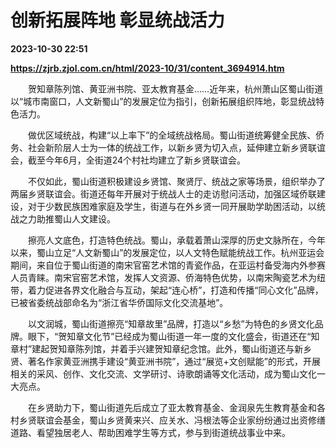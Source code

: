 # 创新拓展阵地 彰显统战活力

**2023-10-30 22:51**

**https://zjrb.zjol.com.cn/html/2023-10/31/content_3694914.htm**

　　贺知章陈列馆、黄亚洲书院、亚太教育基金……近年来，杭州萧山区蜀山街道以“城市南窗口，人文新蜀山”的发展定位为指引，创新拓展组织阵地，彰显统战特色活力。

　　做优区域统战，构建“以上率下”的全域统战格局。蜀山街道统筹健全民族、侨务、社会新阶层人士为一体的统战工作，以新乡贤为切入点，延伸建立新乡贤联谊会，截至今年6月，全街道24个村社均建立了新乡贤联谊会。

　　不仅如此，蜀山街道积极建设乡贤馆、聚贤厅、统战之家等场景，组织举办了两届乡贤联谊会。街道还每年开展对于统战人士的走访慰问活动，加强区域侨联建设，对于少数民族困难家庭及学生，街道与在外乡贤一同开展助学助困活动，以统战之力助推蜀山人文建设。

　　擦亮人文底色，打造特色统战。蜀山，承载着萧山深厚的历史文脉所在，今年以来，蜀山立足“人文新蜀山”的发展定位，以人文特色赋能统战工作。杭州亚运会期间，来自位于蜀山街道的南宋官窑艺术馆的青瓷作品，在亚运村备受海内外参赛人员青睐。南宋官窑艺术馆，发挥人文资源、侨海特色优势，以南宋陶瓷艺术为纽带，着力促进各界文化融合与互动，架起“连心桥”，打造和传播“同心文化”品牌，已被省委统战部命名为“浙江省华侨国际文化交流基地”。

　　以文润城，蜀山街道擦亮“知章故里”品牌，打造以“乡愁”为特色的乡贤文化品牌。眼下，“贺知章文化节”已经成为蜀山街道一年一度的文化盛会，街道还在“知章村”建起贺知章陈列馆，并着手兴建贺知章纪念馆。此外，蜀山街道还与新乡贤、著名作家黄亚洲携手建设“黄亚洲书院”，通过“展览+文创赋能”的形式，开展相关的采风、创作、文化交流、文学研讨、诗歌朗诵等文化活动，成为蜀山文化一大亮点。

　　在乡贤助力下，蜀山街道先后成立了亚太教育基金、金润泉先生教育基金和各村乡贤联谊会基金，蜀山乡贤黄来兴、应关水、冯根法等企业家纷纷通过出资修缮道路、看望独居老人、帮助困难学生等方式，参与到街道统战事业中来。